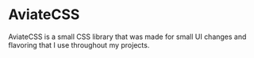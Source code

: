 # AviateCSS
 AviateCSS is a small CSS library that was made for small UI changes and flavoring that I use throughout my projects. 
